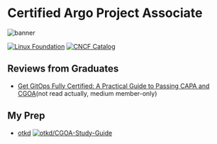 # Certified Argo Project Associate

![banner](https://www.cncf.io/wp-content/uploads/2024/02/image-43.png)

[![Linux Foundation](https://img.shields.io/badge/LF-Catalog-003778.svg?logo=linuxfoundation)](https://training.linuxfoundation.org/certification/certified-gitops-associate-cgoa/)
[![CNCF Catalog](https://img.shields.io/badge/CNCF-Catalog-231F20.svg?logo=cncf)](https://www.cncf.io/training/certification/cgoa/)

## Reviews from Graduates

- [Get GitOps Fully Certified: A Practical Guide to Passing CAPA and CGOA](https://medium.com/@talyitzhak/get-gitops-fully-certified-a-practical-guide-to-passing-capa-and-cgoa-6376cef139a7)(not read actually, medium member-only)

## My Prep

- [otkd](https://github.com/otkd/CGOA-Study-Guide) [![otkd/CGOA-Study-Guide](https://img.shields.io/badge/otkd-CGOA_Study_Guide-181717.svg?logo=github)](https://github.com/otkd/CGOA-Study-Guide)
